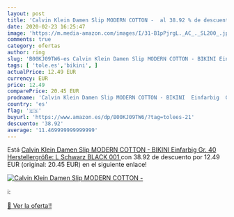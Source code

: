 ```yaml
---
layout: post
title: 'Calvin Klein Damen Slip MODERN COTTON -  al 38.92 % de descuento'
date: 2020-02-23 16:25:47
image: 'https://m.media-amazon.com/images/I/31-B1pPjrgL._AC_._SL200_.jpg'
comments: true
category: ofertas
author: ring
slug: 'B00KJ09TW6-es Calvin Klein Damen Slip MODERN COTTON - BIKINI Einfarbig...'
tags: [ 'tole.es','bikini', ]
actualPrice: 12.49 EUR
currency: EUR
price: 12.49
comparePrice: 20.45 EUR
prodname: 'Calvin Klein Damen Slip MODERN COTTON - BIKINI  Einfarbig  Gr. 40  Herstellergröße: L   Schwarz  BLACK 001 '
country: 'es'
flag: '🇪🇸'
buyurl: 'https://www.amazon.es/dp/B00KJ09TW6/?tag=tolees-21'
descuento: '38.92'
average: '11.469999999999999'
---
```


Está [Calvin Klein Damen Slip MODERN COTTON - BIKINI  Einfarbig  Gr. 40  Herstellergröße: L   Schwarz  BLACK 001 ](https://www.amazon.es/dp/B00KJ09TW6/?tag=tolees-21) con 38.92 de descuento por 12.49 EUR (original: 20.45 EUR) en el siguiente enlace!

[![Calvin Klein Damen Slip MODERN COTTON - ](https://m.media-amazon.com/images/I/31-B1pPjrgL._AC_._SL200_.jpg)](https://www.amazon.es/dp/B00KJ09TW6/?tag=tolees-21)

ℹ️:


[🛒 Ver la oferta!!](https://www.amazon.es/dp/B00KJ09TW6/?tag=tolees-21)
